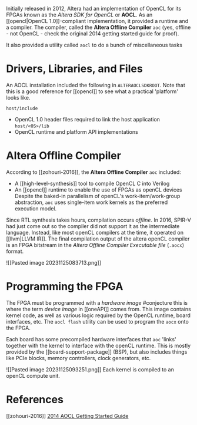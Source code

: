 Initially released in 2012, Altera had an implementation of OpenCL for its FPGAs known as the *Altera SDK for OpenCL* or **AOCL**. As an [[opencl|OpenCL 1.0]]-compliant implementation, it provided a runtime and a compiler. The compiler, called the **Altera Offline Compiler** `aoc` (yes, offline - not OpenCL - check the original 2014 getting started guide for proof).

It also provided a utility called `aocl` to do a bunch of miscellaneous tasks
# Drivers, Libraries, and Files
An AOCL installation included the following in `ALTERAOCLSDKROOT`. Note that this is a good reference for [[opencl]] to see what a practical 'platform' looks like.

`host/include`
- OpenCL 1.0 header files required to link the host application
`host/<OS>/lib`
- OpenCL runtime and platform API implementations
# Altera Offline Compiler
According to [[zohouri-2016]], the **Altera Offline Compiler** `aoc` included:
- A [[high-level-synthesis]] tool to compile OpenCL C into Verilog
- An [[opencl]] runtime to enable the use of FPGAs as openCL devices
Despite the baked-in parallelism of openCL's work-item/work-group abstraction, `aoc` uses single-item work kernels as the preferred execution model.

Since RTL synthesis takes hours, compilation occurs *offline*. In 2016, SPIR-V had just come out so the compiler did not support it as the intermediate language. Instead, like most openCL compilers at the time, it operated on [[llvm|LLVM IR]]. The final compilation output of the altera openCL compiler is an FPGA bitstream in the *Altera Offline Compiler Executable file* (`.aocx`) format.

![[Pasted image 20231125083713.png]]

# Programming the FPGA
The FPGA must be programmed with a *hardware image* #conjecture this is where the term *device image* in [[oneAPI]] comes from. This image contains kernel code, as well as various logic required by the OpenCL runtime, board interfaces, etc. The `aocl flash` utility can be used to program the `aocx`  onto the FPGA.

Each board has some precompiled hardware interfaces that `aoc` 'links' together with the kernel to interface with the openCL runtime. This is mostly provided by the [[board-support-package]] (BSP), but also includes things like PCIe blocks, memory controllers, clock generators, etc.

![[Pasted image 20231125093251.png]]
Each kernel is compiled to an openCL compute unit.
# References
[[zohouri-2016]]
[2014 AOCL Getting Started Guide](https://www.intel.com/content/dam/www/programmable/us/en/pdfs/literature/hb/opencl-sdk/archives/aocl-getting-started-14.1.pdf)